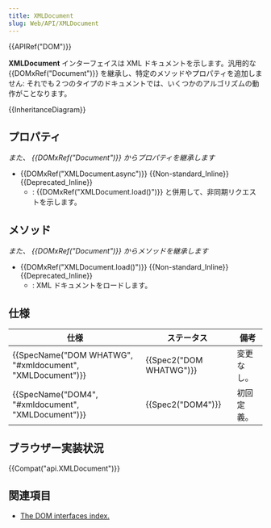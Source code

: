 ```yaml
---
title: XMLDocument
slug: Web/API/XMLDocument
---
```


{{APIRef("DOM")}}

**XMLDocument** インターフェイスは XML ドキュメントを示します。汎用的な {{DOMxRef("Document")}} を継承し、特定のメソッドやプロパティを追加しません: それでも２つのタイプのドキュメントでは、いくつかのアルゴリズムの動作がことなります。

{{InheritanceDiagram}}

## プロパティ

_また、 {{DOMxRef("Document")}} からプロパティを継承します_

- {{DOMxRef("XMLDocument.async")}} {{Non-standard_Inline}} {{Deprecated_Inline}}
  - : {{DOMxRef("XMLDocument.load()")}} と併用して、非同期リクエストを示します。

## メソッド

_また、 {{DOMxRef("Document")}} からメソッドを継承します_

- {{DOMxRef("XMLDocument.load()")}} {{Non-standard_Inline}} {{Deprecated_Inline}}
  - : XML ドキュメントをロードします。

## 仕様

| 仕様                                                                         | ステータス                       | 備考       |
| ---------------------------------------------------------------------------- | -------------------------------- | ---------- |
| {{SpecName("DOM WHATWG", "#xmldocument", "XMLDocument")}} | {{Spec2("DOM WHATWG")}} | 変更なし。 |
| {{SpecName("DOM4", "#xmldocument", "XMLDocument")}}         | {{Spec2("DOM4")}}         | 初回定義。 |

## ブラウザー実装状況

{{Compat("api.XMLDocument")}}

## 関連項目

- [The DOM interfaces index.](/ja/docs/DOM/DOM_Reference)
